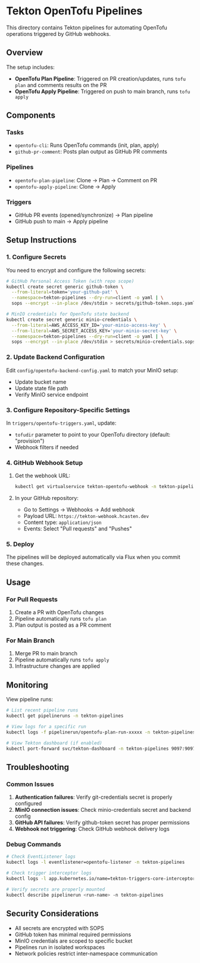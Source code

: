 # Tekton OpenTofu Pipelines

This directory contains Tekton pipelines for automating OpenTofu operations triggered by GitHub webhooks.

## Overview

The setup includes:
- **OpenTofu Plan Pipeline**: Triggered on PR creation/updates, runs `tofu plan` and comments results on the PR
- **OpenTofu Apply Pipeline**: Triggered on push to main branch, runs `tofu apply`

## Components

### Tasks
- `opentofu-cli`: Runs OpenTofu commands (init, plan, apply)
- `github-pr-comment`: Posts plan output as GitHub PR comments

### Pipelines
- `opentofu-plan-pipeline`: Clone → Plan → Comment on PR
- `opentofu-apply-pipeline`: Clone → Apply

### Triggers
- GitHub PR events (opened/synchronize) → Plan pipeline
- GitHub push to main → Apply pipeline

## Setup Instructions

### 1. Configure Secrets

You need to encrypt and configure the following secrets:

```bash
# GitHub Personal Access Token (with repo scope)
kubectl create secret generic github-token \
  --from-literal=token='your-github-pat' \
  --namespace=tekton-pipelines --dry-run=client -o yaml | \
  sops --encrypt --in-place /dev/stdin > secrets/github-token.sops.yaml

# MinIO credentials for OpenTofu state backend
kubectl create secret generic minio-credentials \
  --from-literal=AWS_ACCESS_KEY_ID='your-minio-access-key' \
  --from-literal=AWS_SECRET_ACCESS_KEY='your-minio-secret-key' \
  --namespace=tekton-pipelines --dry-run=client -o yaml | \
  sops --encrypt --in-place /dev/stdin > secrets/minio-credentials.sops.yaml
```

### 2. Update Backend Configuration

Edit `config/opentofu-backend-config.yaml` to match your MinIO setup:
- Update bucket name
- Update state file path
- Verify MinIO service endpoint

### 3. Configure Repository-Specific Settings

In `triggers/opentofu-triggers.yaml`, update:
- `tofudir` parameter to point to your OpenTofu directory (default: "provision")
- Webhook filters if needed

### 4. GitHub Webhook Setup

1. Get the webhook URL:
   ```bash
   kubectl get virtualservice tekton-opentofu-webhook -n tekton-pipelines
   ```

2. In your GitHub repository:
   - Go to Settings → Webhooks → Add webhook
   - Payload URL: `https://tekton-webhook.hcasten.dev`
   - Content type: `application/json`
   - Events: Select "Pull requests" and "Pushes"

### 5. Deploy

The pipelines will be deployed automatically via Flux when you commit these changes.

## Usage

### For Pull Requests
1. Create a PR with OpenTofu changes
2. Pipeline automatically runs `tofu plan`
3. Plan output is posted as a PR comment

### For Main Branch
1. Merge PR to main branch
2. Pipeline automatically runs `tofu apply`
3. Infrastructure changes are applied

## Monitoring

View pipeline runs:
```bash
# List recent pipeline runs
kubectl get pipelineruns -n tekton-pipelines

# View logs for a specific run
kubectl logs -f pipelinerun/opentofu-plan-run-xxxxx -n tekton-pipelines

# View Tekton dashboard (if enabled)
kubectl port-forward svc/tekton-dashboard -n tekton-pipelines 9097:9097
```

## Troubleshooting

### Common Issues

1. **Authentication failures**: Verify git-credentials secret is properly configured
2. **MinIO connection issues**: Check minio-credentials secret and backend config
3. **GitHub API failures**: Verify github-token secret has proper permissions
4. **Webhook not triggering**: Check GitHub webhook delivery logs

### Debug Commands

```bash
# Check EventListener logs
kubectl logs -l eventlistener=opentofu-listener -n tekton-pipelines

# Check trigger interceptor logs
kubectl logs -l app.kubernetes.io/name=tekton-triggers-core-interceptors -n tekton-pipelines

# Verify secrets are properly mounted
kubectl describe pipelinerun <run-name> -n tekton-pipelines
```

## Security Considerations

- All secrets are encrypted with SOPS
- GitHub token has minimal required permissions
- MinIO credentials are scoped to specific bucket
- Pipelines run in isolated workspaces
- Network policies restrict inter-namespace communication